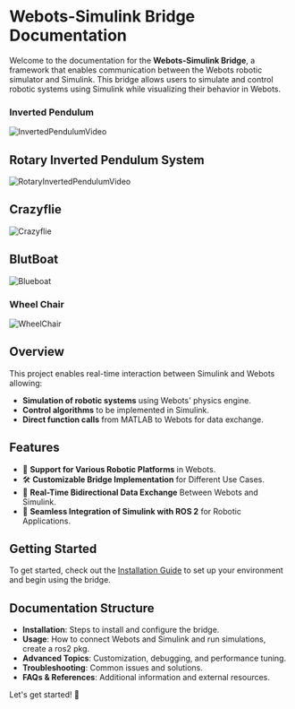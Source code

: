 # Webots-Simulink Bridge Documentation

Welcome to the documentation for the **Webots-Simulink Bridge**, a framework that enables communication between the Webots robotic simulator and Simulink. This bridge allows users to simulate and control robotic systems using Simulink while visualizing their behavior in Webots.

### Inverted Pendulum

![InvertedPendulumVideo](./assets/videos/inverted_pendulum/inverted_pendulum.gif)


## Rotary Inverted Pendulum System

![RotaryInvertedPendulumVideo](./assets/videos/rotary_inverted_pendulum/video1.gif)


## Crazyflie 

![Crazyflie](./assets/videos/crazyflie/video2.gif)

## BlutBoat 

![Blueboat](./assets/videos/blueboat/video3.gif)


### Wheel Chair

![WheelChair](./assets/videos/wheel-chair/video1.gif)

## Overview
This project enables real-time interaction between Simulink and Webots allowing:
- **Simulation of robotic systems** using Webots' physics engine.
- **Control algorithms** to be implemented in Simulink.
- **Direct function calls** from MATLAB to Webots for data exchange.

## Features  
- 🤖 **Support for Various Robotic Platforms** in Webots.  
- 🛠️ **Customizable Bridge Implementation** for Different Use Cases.  
- 🔄 **Real-Time Bidirectional Data Exchange** Between Webots and Simulink.  
- 🚀 **Seamless Integration of Simulink with ROS 2** for Robotic Applications.  

## Getting Started
To get started, check out the [Installation Guide](installation/requirements.md) to set up your environment and begin using the bridge.

## Documentation Structure
- **Installation**: Steps to install and configure the bridge.
- **Usage**: How to connect Webots and Simulink and run simulations, create a ros2 pkg.
- **Advanced Topics**: Customization, debugging, and performance tuning.
- **Troubleshooting**: Common issues and solutions.
- **FAQs & References**: Additional information and external resources.

Let's get started! 🚀
